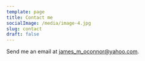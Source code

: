 ```yaml
---
template: page
title: Contact me
socialImage: /media/image-4.jpg
slug: contact
draft: false
---
```

Send me an email at <a href="mailto:james_m_oconnor@yahoo.com">james\_m\_oconnor@yahoo.com</a>.